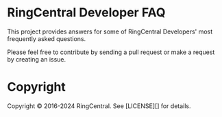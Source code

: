 # RingCentral Developer FAQ

This project provides answers for some of RingCentral Developers' most frequently asked questions. 

Please feel free to contribute by sending a pull request or make a request by creating an issue.

# Copyright

Copyright &copy; 2016-2024 RingCentral. See [LICENSE][] for details.

